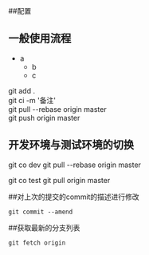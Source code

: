 ##配置

## 一般使用流程
- a
	- b
	- c


git add .  
git ci -m '备注'  
git pull --rebase origin master  
git push origin master  

## 开发环境与测试环境的切换
git co dev
git pull --rebase origin master

git co test
git pull origin master



##对上次的提交的commit的描述进行修改
```
git commit --amend
```

##获取最新的分支列表
```
git fetch origin
```


